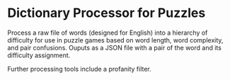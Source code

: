 # Dictionary Processor for Puzzles

Process a raw file of words (designed for English) into a hierarchy of difficulty for use in puzzle games based on word length, word complexity, and pair confusions. Ouputs as a JSON file with a pair of the word and its difficulty assignment. 

Further processing tools include a profanity filter. 
